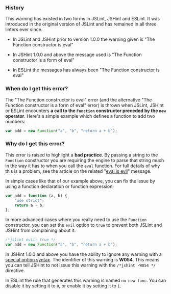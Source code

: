 <!---
{
    "titles": [
        "The Function constructor is eval",
        "The Function constructor is a form of eval",
        "W054"

    ],
    "slugs": [
        "the-function-constructor-is-eval",
        "the-function-constructor-is-a-form-of-eval",
        "w054"
    ],
    "linters": [
        "jslint",
        "jshint",
        "eslint"
    ],
    "author": "jallardice"
}
-->

### History

This warning has existed in two forms in JSLint, JSHint and ESLint. It was
introduced in the original version of JSLint and has remained in all three
linters ever since.

 - In JSLint and JSHint prior to version 1.0.0 the warning given is "The
   Function constructor is eval"

 - In JSHint 1.0.0 and above the message used is "The Function constructor is a
   form of eval"

 - In ESLint the messages has always been "The Function constructor is eval"

### When do I get this error?

The "The Function constructor is eval" error (and the alternative "The Function
constructor is a form of eval" error) is thrown when JSLint, JSHint or ESLint
encounters **a call to the `Function` constructor preceded by the `new`
operator**. Here's a simple example which defines a function to add two numbers:

<!---
{
    "linter": "jslint"
}
-->
```javascript
var add = new Function("a", "b", "return a + b");
```

### Why do I get this error?

This error is raised to highlight a **bad practice**. By passing a string to the
`Function` constructor you are requiring the engine to parse that string much in
the way it has to when you call the `eval` function. For full details of why
this is a problem, see the article on the related "[eval is evil][eval]"
message.

In simple cases like that of our example above, you can fix the issue by using a
function declaration or function expression:

<!---
{
    "linter": "jslint"
}
-->
```javascript
var add = function (a, b) {
    "use strict";
    return a + b;
};
```

In more advanced cases where you really need to use the `Function` constructor,
you can set the `evil` option to `true` to prevent both JSLint and JSHint from
complaining about it:

<!---
{
    "linter": "jslint"
}
-->
```javascript
/*jslint evil: true */
var add = new Function("a", "b", "return a + b");
```

In JSHint 1.0.0 and above you have the ability to ignore any warning with a
[special option syntax][jshintopts]. The identifier of this warning is **W054**.
This means you can tell JSHint to not issue this warning with the `/*jshint
-W054 */` directive.

In ESLint the rule that generates this warning is named `no-new-func`. You can
disable it by setting it to `0`, or enable it by setting it to `1`.

[eval]: /eval-is-evil
[jshintopts]: http://jshint.com/docs/#options
